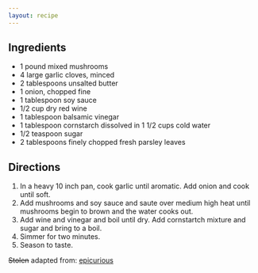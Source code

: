 ```yaml
---
layout: recipe
---
```


## Ingredients

- 1 pound mixed mushrooms
- 4 large garlic cloves, minced
- 2 tablespoons unsalted butter
- 1 onion, chopped fine
- 1 tablespoon soy sauce
- 1/2 cup dry red wine
- 1 tablespoon balsamic vinegar
- 1 tablespoon cornstarch dissolved in 1 1/2 cups cold water
- 1/2 teaspoon sugar
- 2 tablespoons finely chopped fresh parsley leaves

## Directions

1. In a heavy 10 inch pan, cook garlic until aromatic. Add onion and cook until soft.
2. Add mushrooms and soy sauce and saute over medium high heat until mushrooms begin to brown and the water cooks out.
3. Add wine and vinegar and boil until dry. Add cornstartch mixture and sugar and bring to a boil.
4. Simmer for two minutes.
5. Season to taste.

<p>
<strike>Stolen</strike> adapted from: <a href="http://www.epicurious.com/recipes/food/views/mushroom-gravy-12013">epicurious</a>
</p>